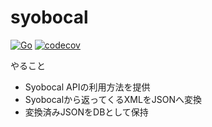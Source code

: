 # syobocal

[![Go](https://github.com/otiai10/syobocal/actions/workflows/go.yml/badge.svg)](https://github.com/otiai10/syobocal/actions/workflows/go.yml)
[![codecov](https://codecov.io/gh/otiai10/syobocal/branch/main/graph/badge.svg?token=uPQdszeR3T)](https://codecov.io/gh/otiai10/syobocal)

やること

* Syobocal APIの利用方法を提供
* Syobocalから返ってくるXMLをJSONへ変換
* 変換済みJSONをDBとして保持
